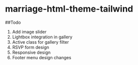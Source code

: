 # marriage-html-theme-tailwind

##Todo
1. Add image slider
2. Lightbox integration in gallery
3. Active class for gallery filter
4. RSVP form design
5. Responsive design
6. Footer menu design changes
